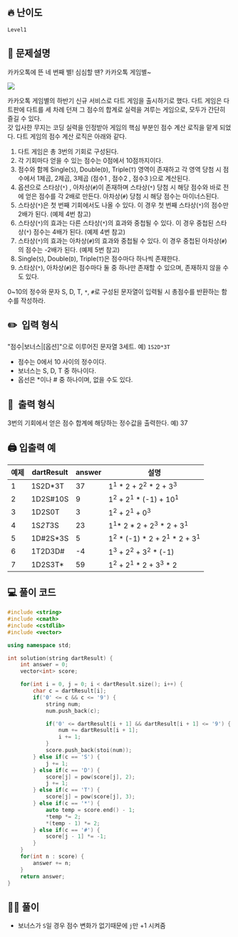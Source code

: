 ## 🔥 난이도
`Level1`

## 📝 문제설명
카카오톡에 뜬 네 번째 별! 심심할 땐? 카카오톡 게임별~

<img src="http://t1.kakaocdn.net/welcome2018/gamestar.png">

카카오톡 게임별의 하반기 신규 서비스로 다트 게임을 출시하기로 했다. 다트 게임은 다트판에 다트를 세 차례 던져 그 점수의 합계로 실력을 겨루는 게임으로, 모두가 간단히 즐길 수 있다.   
갓 입사한 무지는 코딩 실력을 인정받아 게임의 핵심 부분인 점수 계산 로직을 맡게 되었다. 다트 게임의 점수 계산 로직은 아래와 같다.
1. 다트 게임은 총 3번의 기회로 구성된다.
2. 각 기회마다 얻을 수 있는 점수는 0점에서 10점까지이다.
3. 점수와 함께 Single(`S`), Double(`D`), Triple(`T`) 영역이 존재하고 각 영역 당첨 시 점수에서 1제곱, 2제곱, 3제곱 (점수1 , 점수2 , 점수3 )으로 계산된다.
4. 옵션으로 스타상(`*`) , 아차상(`#`)이 존재하며 스타상(`*`) 당첨 시 해당 점수와 바로 전에 얻은 점수를 각 2배로 만든다. 아차상(`#`) 당첨 시 해당 점수는 마이너스된다.
5. 스타상(`*`)은 첫 번째 기회에서도 나올 수 있다. 이 경우 첫 번째 스타상(`*`)의 점수만 2배가 된다. (예제 4번 참고)
6. 스타상(`*`)의 효과는 다른 스타상(`*`)의 효과와 중첩될 수 있다. 이 경우 중첩된 스타상(`*`) 점수는 4배가 된다. (예제 4번 참고)
7. 스타상(`*`)의 효과는 아차상(`#`)의 효과와 중첩될 수 있다. 이 경우 중첩된 아차상(`#`)의 점수는 -2배가 된다. (예제 5번 참고)
8. Single(`S`), Double(`D`), Triple(`T`)은 점수마다 하나씩 존재한다.
9. 스타상(`*`), 아차상(`#`)은 점수마다 둘 중 하나만 존재할 수 있으며, 존재하지 않을 수도 있다.

0~10의 정수와 문자 S, D, T, `*`, `#`로 구성된 문자열이 입력될 시 총점수를 반환하는 함수를 작성하라.

## ✏️ &nbsp;입력 형식
"점수|보너스|[옵션]"으로 이루어진 문자열 3세트.
예) `1S2D*3T`
- 점수는 0에서 10 사이의 정수이다.
- 보너스는 S, D, T 중 하나이다.
- 옵선은 *이나 # 중 하나이며, 없을 수도 있다.

## 📝 &nbsp;출력 형식
3번의 기회에서 얻은 점수 합계에 해당하는 정수값을 출력한다.
예) 37

## 🖨  입출력 예
예제|dartResult|answer|설명
--|--|--|--
1|1S2D*3T|37|1<sup>1</sup> * 2 + 2<sup>2</sup> * 2 + 3<sup>3</sup>
2|1D2S#10S|9|1<sup>2</sup> + 2<sup>1</sup> * (-1) + 10<sup>1</sup>
3|1D2S0T|3|1<sup>2</sup> + 2<sup>1</sup> + 0<sup>3</sup> 
4|1S*2T*3S|23|1<sup>1</sup>* 2 * 2 + 2<sup>3</sup> * 2 + 3<sup>1</sup>
5|1D#2S*3S|5|1<sup>2</sup> * (-1) * 2 + 2<sup>1</sup> * 2 + 3<sup>1</sup>
6|1T2D3D#|-4|1<sup>3</sup> + 2<sup>2</sup> + 3<sup>2</sup> * (-1)
7|1D2S3T*|59|1<sup>2</sup> + 2<sup>1</sup> * 2 + 3<sup>3</sup> * 2


## 💻 풀이 코드
```cpp
#include <string>
#include <cmath>
#include <cstdlib>
#include <vector>

using namespace std;

int solution(string dartResult) {
    int answer = 0;
    vector<int> score;

    for(int i = 0, j = 0; i < dartResult.size(); i++) {
        char c = dartResult[i];
        if('0' <= c && c <= '9') {
            string num;
            num.push_back(c);

            if('0' <= dartResult[i + 1] && dartResult[i + 1] <= '9') {
                num += dartResult[i + 1];
                i += 1;
            }
            score.push_back(stoi(num));
        } else if(c == 'S') {
            j += 1;
        } else if(c == 'D') {
            score[j] = pow(score[j], 2);
            j += 1;
        } else if(c == 'T') {
            score[j] = pow(score[j], 3);
        } else if(c == '*') {
            auto temp = score.end() - 1;
            *temp *= 2;
            *(temp - 1) *= 2;
        } else if(c == '#') {
            score[j - 1] *= -1;
        }
    }
    for(int n : score) {
        answer += n;
    }
    return answer;
}
```

## ✍🏻 풀이
- 보너스가 `S`일 경우 점수 변화가 없기때문에 `j`만 +1 시켜줌